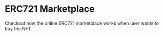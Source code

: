 # ERC721 Marketplace

Checkout how the online ERC721 marketplace works when user wants to buy the NFT.
 
